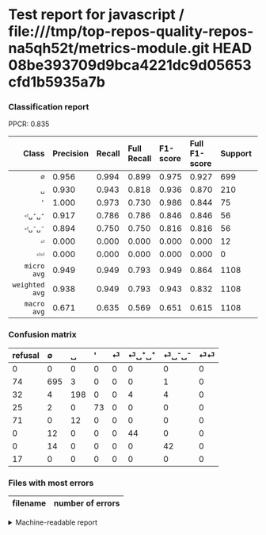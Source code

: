 # Test report for javascript / file:///tmp/top-repos-quality-repos-na5qh52t/metrics-module.git HEAD 08be393709d9bca4221dc9d05653cfd1b5935a7b

### Classification report

PPCR: 0.835

| Class | Precision | Recall | Full Recall | F1-score | Full F1-score | Support | Full Support | PPCR |
|------:|:----------|:-------|:------------|:---------|:---------|:--------|:-------------|:-----|
| `∅` | 0.956| 0.994| 0.899| 0.975| 0.927| 699| 773| 0.904 |
| `␣` | 0.930| 0.943| 0.818| 0.936| 0.870| 210| 242| 0.868 |
| `'` | 1.000| 0.973| 0.730| 0.986| 0.844| 75| 100| 0.750 |
| `⏎␣⁺␣⁺` | 0.917| 0.786| 0.786| 0.846| 0.846| 56| 56| 1.000 |
| `⏎␣⁻␣⁻` | 0.894| 0.750| 0.750| 0.816| 0.816| 56| 56| 1.000 |
| `⏎` | 0.000| 0.000| 0.000| 0.000| 0.000| 12| 83| 0.145 |
| `⏎⏎` | 0.000| 0.000| 0.000| 0.000| 0.000| 0| 17| 0.000 |
| `micro avg` | 0.949| 0.949| 0.793| 0.949| 0.864| 1108| 1327| 0.835 |
| `weighted avg` | 0.938| 0.949| 0.793| 0.943| 0.832| 1108| 1327| 0.835 |
| `macro avg` | 0.671| 0.635| 0.569| 0.651| 0.615| 1108| 1327| 0.835 |

### Confusion matrix

|refusal|  ∅| ␣| '| ⏎| ⏎␣⁺␣⁺| ⏎␣⁻␣⁻| ⏎⏎| 
|:---|:---|:---|:---|:---|:---|:---|:---|
|0 |0 |0 |0 |0 |0 |0 |0 |
|74 |695 |3 |0 |0 |0 |1 |0 |
|32 |4 |198 |0 |0 |4 |4 |0 |
|25 |2 |0 |73 |0 |0 |0 |0 |
|71 |0 |12 |0 |0 |0 |0 |0 |
|0 |12 |0 |0 |0 |44 |0 |0 |
|0 |14 |0 |0 |0 |0 |42 |0 |
|17 |0 |0 |0 |0 |0 |0 |0 |

### Files with most errors

| filename | number of errors|
|:----:|:-----|

<details>
    <summary>Machine-readable report</summary>
```json
{
  "cl_report": {"\u0027": {"f1-score": 0.9864864864864865, "precision": 1.0, "recall": 0.9733333333333334, "support": 75}, "macro avg": {"f1-score": 0.651299869170512, "precision": 0.6708349495060248, "recall": 0.6351689001780969, "support": 1108}, "micro avg": {"f1-score": 0.9494584837545126, "precision": 0.9494584837545126, "recall": 0.9494584837545126, "support": 1108}, "weighted avg": {"f1-score": 0.9431319365069561, "precision": 0.938465357674884, "recall": 0.9494584837545126, "support": 1108}, "\u2205": {"f1-score": 0.9747545582047685, "precision": 0.9559834938101788, "recall": 0.994277539341917, "support": 699}, "\u23ce": {"f1-score": 0.0, "precision": 0.0, "recall": 0.0, "support": 12}, "\u23ce\u23ce": {"f1-score": 0.0, "precision": 0.0, "recall": 0.0, "support": 0}, "\u23ce\u2423\u207a\u2423\u207a": {"f1-score": 0.8461538461538461, "precision": 0.9166666666666666, "recall": 0.7857142857142857, "support": 56}, "\u23ce\u2423\u207b\u2423\u207b": {"f1-score": 0.8155339805825244, "precision": 0.8936170212765957, "recall": 0.75, "support": 56}, "\u2423": {"f1-score": 0.9361702127659575, "precision": 0.9295774647887324, "recall": 0.9428571428571428, "support": 210}},
  "cl_report_full": {"\u0027": {"f1-score": 0.8439306358381503, "precision": 1.0, "recall": 0.73, "support": 100}, "macro avg": {"f1-score": 0.6146592570815511, "precision": 0.6708349495060248, "recall": 0.5689986487362203, "support": 1327}, "micro avg": {"f1-score": 0.8640657084188912, "precision": 0.9494584837545126, "recall": 0.7927656367746797, "support": 1327}, "weighted avg": {"f1-score": 0.8322386551877659, "precision": 0.878152881476235, "recall": 0.7927656367746797, "support": 1327}, "\u2205": {"f1-score": 0.9266666666666666, "precision": 0.9559834938101788, "recall": 0.8990944372574385, "support": 773}, "\u23ce": {"f1-score": 0.0, "precision": 0.0, "recall": 0.0, "support": 83}, "\u23ce\u23ce": {"f1-score": 0.0, "precision": 0.0, "recall": 0.0, "support": 17}, "\u23ce\u2423\u207a\u2423\u207a": {"f1-score": 0.8461538461538461, "precision": 0.9166666666666666, "recall": 0.7857142857142857, "support": 56}, "\u23ce\u2423\u207b\u2423\u207b": {"f1-score": 0.8155339805825244, "precision": 0.8936170212765957, "recall": 0.75, "support": 56}, "\u2423": {"f1-score": 0.8703296703296703, "precision": 0.9295774647887324, "recall": 0.8181818181818182, "support": 242}},
  "ppcr": 0.8349660889223813
}
```
</details>
